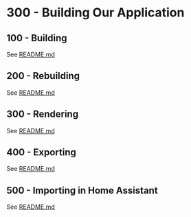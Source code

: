 # 300 - Building Our Application

## 100 - Building

See [README.md](./100/README.md)

## 200 - Rebuilding

See [README.md](./200/README.md)

## 300 - Rendering

See [README.md](./300/README.md)

## 400 - Exporting

See [README.md](./400/README.md)

## 500 - Importing in Home Assistant

See [README.md](./500/README.md)

